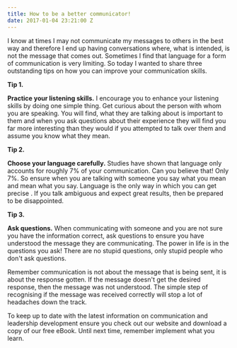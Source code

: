 ```yaml
---
title: How to be a better communicator!
date: 2017-01-04 23:21:00 Z
---
```


I know at times I may not communicate my messages to others in the best way and therefore I end up having conversations where, what is intended, is not the message that comes out.  Sometimes I find that language for a form of communication is very limiting.  So today I wanted to share three outstanding tips on how you can improve your communication skills.

**Tip 1.**

**Practice your listening skills.**  I encourage you to enhance your listening skills by doing one simple thing.  Get curious about the person with whom you are speaking.  You will find, what they are talking about is important to them and when you ask questions about their experience they will find you far more interesting than they would if you attempted to talk over them and assume you know what they mean.

**Tip 2.**

**Choose your language carefully.**  Studies have shown that language only accounts for roughly 7% of your communication.  Can you believe that! Only 7%.  So ensure when you are talking with someone you say what you mean and mean what you say. Language is the only way in which you can get precise . If you talk ambiguous and expect great results, then be prepared to be disappointed.

**Tip 3.**

**Ask questions.**  When communicating with someone and you are not sure you have the information correct, ask questions to ensure you have understood the message they are communicating.  The power in life is in the questions you ask!  There are no stupid questions, only stupid people who don't ask questions.

Remember communication is not about the message that is being sent, it is about the response gotten.  If the message doesn't get the desired response, then the message was not understood.  The simple step of recognising if the message was received correctly will stop a lot of headaches down the track.

To keep up to date with the latest information on communication and leadership development ensure you check out our website and download a copy of our free eBook.  Until next time, remember implement what you learn.